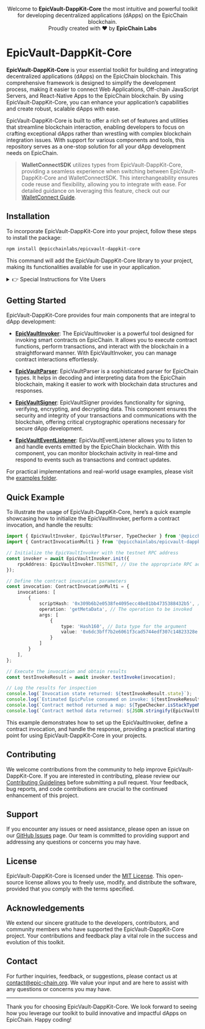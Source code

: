 
<p align="center">
  Welcome to <b>EpicVault-DappKit-Core</b> the most intuitive and powerful toolkit for developing decentralized applications (dApps) on the EpicChain blockchain.
  <br/> Proudly created with ❤ by <b>EpicChain Labs</b>
</p>

# EpicVault-DappKit-Core

**EpicVault-DappKit-Core** is your essential toolkit for building and integrating decentralized applications (dApps) on the EpicChain blockchain. This comprehensive framework is designed to simplify the development process, making it easier to connect Web Applications, Off-chain JavaScript Servers, and React-Native Apps to the EpicChain blockchain. By using EpicVault-DappKit-Core, you can enhance your application’s capabilities and create robust, scalable dApps with ease.

EpicVault-DappKit-Core is built to offer a rich set of features and utilities that streamline blockchain interaction, enabling developers to focus on crafting exceptional dApps rather than wrestling with complex blockchain integration issues. With support for various components and tools, this repository serves as a one-stop solution for all your dApp development needs on EpicChain.

> **WalletConnectSDK** utilizes types from EpicVault-DappKit-Core, providing a seamless experience when switching between EpicVault-DappKit-Core and WalletConnectSDK. This interchangeability ensures code reuse and flexibility, allowing you to integrate with ease. For detailed guidance on leveraging this feature, check out our [WalletConnect Guide](https://github.com/epicchainlabs/epicvault-dappkit-core/blob/main/packages/epicvault-dappkit-core/WALLET-CONNECT.md).

## Installation

To incorporate EpicVault-DappKit-Core into your project, follow these steps to install the package:

```sh
npm install @epicchainlabs/epicvault-dappkit-core
```

This command will add the EpicVault-DappKit-Core library to your project, making its functionalities available for use in your application.

<details>
<summary>👉 Special Instructions for Vite Users</summary>

If you are using Vite as your build tool, you will need to configure certain global values in your `vite.config.ts` file to ensure compatibility. Update your Vite configuration as shown below:

```ts
import { defineConfig } from 'vite';

export default defineConfig({
    // Your existing configuration settings
    define: {
        global: 'globalThis', // Required to replace the global object
        process: {
            version: 'globalThis' // Define process.version to avoid errors
        }
        // Additional configurations as needed...
    },
});
```

This configuration adjustment ensures that global variables are properly recognized, which is essential for the smooth operation of EpicVault-DappKit-Core with Vite.
</details>

## Getting Started

EpicVault-DappKit-Core provides four main components that are integral to dApp development:

- **[EpicVaultInvoker](https://github.com/epicchainlabs/epicvault-dappkit-core/blob/main/packages/epicvault-dappkit-core/EPICVAULT-INVOKER.md)**: The EpicVaultInvoker is a powerful tool designed for invoking smart contracts on EpicChain. It allows you to execute contract functions, perform transactions, and interact with the blockchain in a straightforward manner. With EpicVaultInvoker, you can manage contract interactions effortlessly.

- **[EpicVaultParser](https://github.com/epicchainlabs/epicvault-dappkit-core/blob/main/packages/epicvault-dappkit-core/EPICVAULT-PARSER.md)**: EpicVaultParser is a sophisticated parser for EpicChain types. It helps in decoding and interpreting data from the EpicChain blockchain, making it easier to work with blockchain data structures and responses.

- **[EpicVaultSigner](https://github.com/epicchainlabs/epicvault-dappkit-core/blob/main/packages/epicvault-dappkit-core/EPICVAULT-SIGNER.md)**: EpicVaultSigner provides functionality for signing, verifying, encrypting, and decrypting data. This component ensures the security and integrity of your transactions and communications with the blockchain, offering critical cryptographic operations necessary for secure dApp development.

- **[EpicVaultEventListener](https://github.com/epicchainlabs/epicvault-dappkit-core/blob/main/packages/epicvault-dappkit-core/EPICVAULT-EVENT-LISTENER.md)**: EpicVaultEventListener allows you to listen to and handle events emitted by the EpicChain blockchain. With this component, you can monitor blockchain activity in real-time and respond to events such as transactions and contract updates.

For practical implementations and real-world usage examples, please visit the [examples folder](https://github.com/epicchainlabs/epicvault-dappkit-core/blob/main/packages/epicvault-dappkit-core/examples).

## Quick Example

To illustrate the usage of EpicVault-DappKit-Core, here’s a quick example showcasing how to initialize the EpicVaultInvoker, perform a contract invocation, and handle the results:

```ts
import { EpicVaultInvoker, EpicVaultParser, TypeChecker } from '@epicchainlabs/epicvault-dappkit-core';
import { ContractInvocationMulti } from '@epicchainlabs/epicvault-dappkit-core-types';

// Initialize the EpicVaultInvoker with the testnet RPC address
const invoker = await EpicVaultInvoker.init({
    rpcAddress: EpicVaultInvoker.TESTNET, // Use the appropriate RPC address for your network
});

// Define the contract invocation parameters
const invocation: ContractInvocationMulti = {
    invocations: [
        {
            scriptHash: '0x309b6b2e0538fe4095ecc48e81bb4735388432b5', // Replace with your contract’s script hash
            operation: 'getMetaData', // The operation to be invoked
            args: [
                {
                    type: 'Hash160', // Data type for the argument
                    value: '0x6dc3bff7b2e6061f3cad5744edf307c14823328e' // Argument value
                }
            ]
        }
    ],
};

// Execute the invocation and obtain results
const testInvokeResult = await invoker.testInvoke(invocation);

// Log the results for inspection
console.log(`Invocation state returned: ${testInvokeResult.state}`);
console.log(`Estimated EpicPulse consumed on invoke: ${testInvokeResult.epicpulseconsumed} EpicPulse`); // testInvoke does not consume real EpicPulse
console.log(`Contract method returned a map: ${TypeChecker.isStackTypeMap(testInvokeResult.stack[0])}`);
console.log(`Contract method data returned: ${JSON.stringify(EpicVaultParser.parseRpcResponse(testInvokeResult.stack[0]), null, 2)}`);
```

This example demonstrates how to set up the EpicVaultInvoker, define a contract invocation, and handle the response, providing a practical starting point for using EpicVault-DappKit-Core in your projects.

## Contributing

We welcome contributions from the community to help improve EpicVault-DappKit-Core. If you are interested in contributing, please review our [Contributing Guidelines](CONTRIBUTING.md) before submitting a pull request. Your feedback, bug reports, and code contributions are crucial to the continued enhancement of this project.

## Support

If you encounter any issues or need assistance, please open an issue on our [GitHub Issues](https://github.com/epicchainlabs/epicvault-dappkit-core/issues) page. Our team is committed to providing support and addressing any questions or concerns you may have.

## License

EpicVault-DappKit-Core is licensed under the [MIT License](LICENSE). This open-source license allows you to freely use, modify, and distribute the software, provided that you comply with the terms specified.

## Acknowledgements

We extend our sincere gratitude to the developers, contributors, and community members who have supported the EpicVault-DappKit-Core project. Your contributions and feedback play a vital role in the success and evolution of this toolkit.

## Contact

For further inquiries, feedback, or suggestions, please contact us at [contact@epic-chain.org](mailto:contact@epic-chain.org). We value your input and are here to assist with any questions or concerns you may have.

---

Thank you for choosing EpicVault-DappKit-Core. We look forward to seeing how you leverage our toolkit to build innovative and impactful dApps on EpicChain. Happy coding!